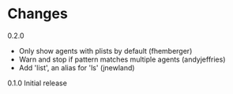 Changes
================

0.2.0
 - Only show agents with plists by default (fhemberger)
 - Warn and stop if pattern matches multiple agents (andyjeffries)
 - Add 'list', an alias for 'ls' (jnewland)
 
0.1.0
  Initial release
